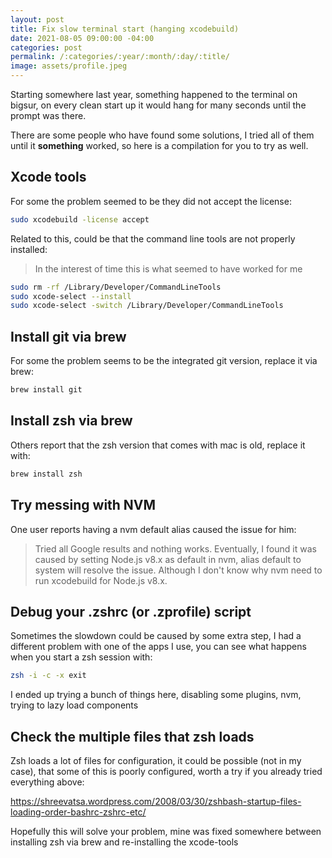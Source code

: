 ```yaml
---
layout: post
title: Fix slow terminal start (hanging xcodebuild)
date: 2021-08-05 09:00:00 -04:00
categories: post
permalink: /:categories/:year/:month/:day/:title/
image: assets/profile.jpeg
---
```


Starting somewhere last year, something happened to the terminal on bigsur, on every clean start up it would hang for many seconds until the prompt was there.

There are some people who have found some solutions, I tried all of them until it **something** worked, so here is a compilation for you to try as well.

## Xcode tools

For some the problem seemed to be they did not accept the license:

```bash
sudo xcodebuild -license accept
```

Related to this, could be that the command line tools are not properly installed:

> In the interest of time this is what seemed to have worked for me

```bash
sudo rm -rf /Library/Developer/CommandLineTools
sudo xcode-select --install
sudo xcode-select -switch /Library/Developer/CommandLineTools
```

## Install git via brew

For some the problem seems to be the integrated git version, replace it via brew:

```bash
brew install git
```

## Install zsh via brew

Others report that the zsh version that comes with mac is old, replace it with:

```bash
brew install zsh
```

## Try messing with NVM

One user reports having a nvm default alias caused the issue for him:

> Tried all Google results and nothing works. Eventually, I found it was caused by setting Node.js v8.x as default in nvm, alias default to system will resolve the issue. Although I don't know why nvm need to run xcodebuild for Node.js v8.x.

## Debug your .zshrc (or .zprofile) script

Sometimes the slowdown could be caused by some extra step, I had a different problem with one of the apps I use, you can see what happens when you start a zsh session with:

```bash
zsh -i -c -x exit
```

I ended up trying a bunch of things here, disabling some plugins, nvm, trying to lazy load components

## Check the multiple files that zsh loads

Zsh loads a lot of files for configuration, it could be possible (not in my case), that some of this is poorly configured, worth a try if you already tried everything above:

https://shreevatsa.wordpress.com/2008/03/30/zshbash-startup-files-loading-order-bashrc-zshrc-etc/

Hopefully this will solve your problem, mine was fixed somewhere between installing zsh via brew and re-installing the xcode-tools
